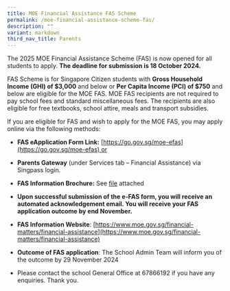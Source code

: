 ```yaml
---
title: MOE Financial Assistance FAS Scheme
permalink: /moe-financial-assistance-scheme-fas/
description: ""
variant: markdown
third_nav_title: Parents
---
```

The 2025 MOE Financial Assistance Scheme (FAS) is now opened for all students to apply.  **The deadline for submission is 18 October 2024.**

FAS Scheme is for Singapore Citizen students with **Gross Household Income (GHI) of $3,000** and below or **Per Capita Income (PCI) of $750** and below are eligible for the MOE FAS. MOE FAS recipients are not required to pay school fees and standard miscellaneous fees. The recipients are also eligible for free textbooks, school attire, meals and transport subsidies. 

If you are eligible for FAS and wish to apply for the MOE FAS, you may apply online via the following methods:

*   **FAS eApplication Form Link:** [https://go.gov.sg/moe-efas](https://go.gov.sg/moe-efas) or
*   **Parents Gateway** (under Services tab – Financial Assistance) via Singpass login.
*   **FAS Information Brochure:** See [file](https://drive.google.com/file/d/13zGVKS-0Kf4I6tvdTSQATu2XK0q9ZKiS/view?usp=sharing) attached
*   **Upon successful submission of the e-FAS form, you will receive an automated acknowledgement email. You will receive your FAS application outcome by end November.**

*   **FAS Information Website**: [https://www.moe.gov.sg/financial-matters/financial-assistance](https://www.moe.gov.sg/financial-matters/financial-assistance)
*   **Outcome of FAS application**: The School Admin Team will inform you of the outcome by 29 November 2024 
*   Please contact the school General Office at 67866192 if you have any enquiries. Thank you.